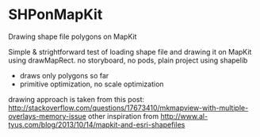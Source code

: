 # SHPonMapKit
Drawing shape file polygons on MapKit

Simple & strightforward  test of loading shape file and drawing it on MapKit using drawMapRect. 
no storyboard, no pods, plain project using shapelib 

- draws only polygons so far
- primitive optimization, no scale optimization

drawing approach is taken from this post: http://stackoverflow.com/questions/17673410/mkmapview-with-multiple-overlays-memory-issue
other inspiration from http://www.al-tyus.com/blog/2013/10/14/mapkit-and-esri-shapefiles

